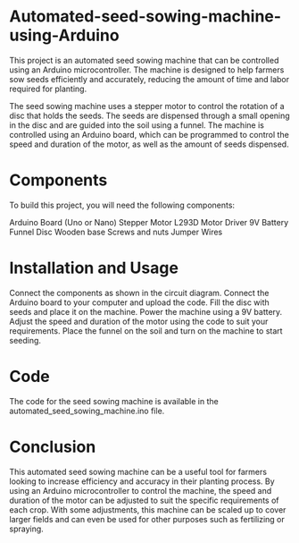 # Automated-seed-sowing-machine-using-Arduino
This project is an automated seed sowing machine that can be controlled using an Arduino microcontroller. The machine is designed to help farmers sow seeds efficiently and accurately, reducing the amount of time and labor required for planting.

The seed sowing machine uses a stepper motor to control the rotation of a disc that holds the seeds. The seeds are dispensed through a small opening in the disc and are guided into the soil using a funnel. The machine is controlled using an Arduino board, which can be programmed to control the speed and duration of the motor, as well as the amount of seeds dispensed.

# Components
To build this project, you will need the following components:

Arduino Board (Uno or Nano)
Stepper Motor
L293D Motor Driver
9V Battery
Funnel
Disc
Wooden base
Screws and nuts
Jumper Wires
 
# Installation and Usage
Connect the components as shown in the circuit diagram.
Connect the Arduino board to your computer and upload the code.
Fill the disc with seeds and place it on the machine.
Power the machine using a 9V battery.
Adjust the speed and duration of the motor using the code to suit your requirements.
Place the funnel on the soil and turn on the machine to start seeding.
# Code
The code for the seed sowing machine is available in the automated_seed_sowing_machine.ino file.

# Conclusion
This automated seed sowing machine can be a useful tool for farmers looking to increase efficiency and accuracy in their planting process. By using an Arduino microcontroller to control the machine, the speed and duration of the motor can be adjusted to suit the specific requirements of each crop. With some adjustments, this machine can be scaled up to cover larger fields and can even be used for other purposes such as fertilizing or spraying.
